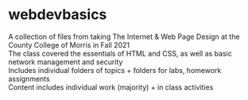 # webdevbasics
 
 A collection of files from taking The Internet & Web Page Design at the County College of Morris in Fall 2021  
 The class covered the essentials of HTML and CSS, as well as basic network management and security  
 Includes individual folders of topics + folders for labs, homework assignments  
 Content includes individual work (majority) + in class activities  
 
